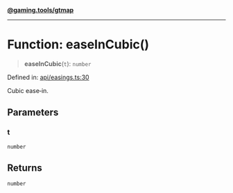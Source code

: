 [**@gaming.tools/gtmap**](README.md)

***

# Function: easeInCubic()

> **easeInCubic**(`t`): `number`

Defined in: [api/easings.ts:30](https://github.com/gamingtools/gt-map/blob/456675b84d19e7c9d557294c3b19a4bb0dcd9d51/packages/gtmap/src/api/easings.ts#L30)

Cubic ease‑in.

## Parameters

### t

`number`

## Returns

`number`

